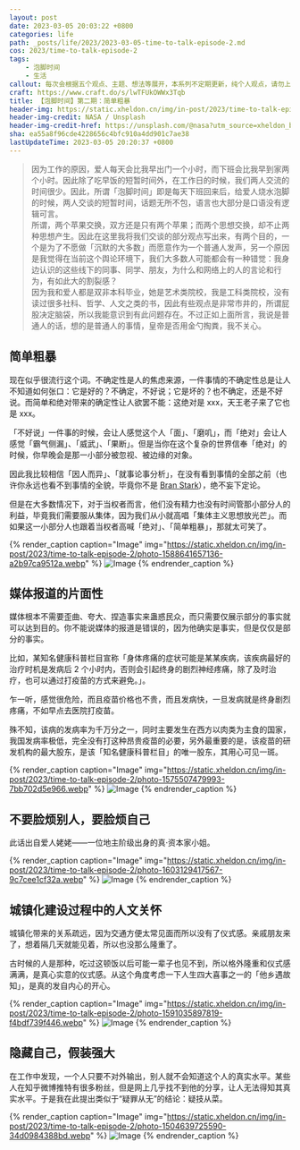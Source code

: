 ```yaml
---
layout: post
date: 2023-03-05 20:03:22 +0800
categories: life
path: _posts/life/2023/2023-03-05-time-to-talk-episode-2.md
cos: 2023/time-to-talk-episode-2
tags:
    - 泡脚时间
    - 生活
callout: 每次会根据五个观点、主题、想法等展开，本系列不定期更新，纯个人观点，请勿上纲上线。
craft: https://www.craft.do/s/lwTFUkOWWx3Tqb
title: 【泡脚时间】第二期：简单粗暴
header-img: https://static.xheldon.cn/img/in-post/2023/time-to-talk-episode-2/photo-1446776811953-b23d57bd21aa.webp
header-img-credit: NASA / Unsplash
header-img-credit-href: https://unsplash.com/@nasa?utm_source=xheldon_blog&utm_medium=referral
sha: ea55a8f96cde4228656c4bfc910a4dd901c7ae38
lastUpdateTime: 2023-03-05 20:20:37 +0800
---
```


> 因为工作的原因，爱人每天会比我早出门一个小时，而下班会比我早到家两个小时。因此除了吃早饭的短暂时间外，在工作日的时候，我们两人交流的时间很少。因此，所谓「泡脚时间」即是每天下班回来后，给爱人烧水泡脚的时候，两人交谈的短暂时间，话题无所不包，语言也大部分是口语没有逻辑可言。<br>所谓，两个苹果交换，双方还是只有两个苹果；而两个思想交换，却不止两种思想产生。因此在这里我将我们交谈的部分观点写出来，有两个目的，一个是为了不愿做「沉默的大多数」而愿意作为一个普通人发声，另一个原因是我觉得在当前这个舆论环境下，我们大多数人可能都会有一种错觉：我身边认识的这些线下的同事、同学、朋友，为什么和网络上的人的言论和行为，有如此大的割裂感？<br>因为我和爱人都是双非本科毕业，她是艺术类院校，我是工科类院校，没有读过很多社科、哲学、人文之类的书，因此有些观点是非常市井的，所谓屁股决定脑袋，所以我能意识到有此问题存在。不过正如上面所言，我说是普通人的话，想的是普通人的事情，皇帝是否用金勺掏粪，我不关心。

## 简单粗暴

现在似乎很流行这个词。不确定性是人的焦虑来源，一件事情的不确定性总是让人不知道如何张口：它是好的？不确定，不好说；它是坏的？也不确定，还是不好说。而简单和绝对带来的确定性让人欲罢不能：这绝对是 xxx，天王老子来了它也是 xxx。

「不好说」一件事的时候，会让人感觉这个人「面」、「磨叽」，而「绝对」会让人感觉「霸气侧漏」、「威武」、「果断」。但是当你在这个复杂的世界信奉「绝对」的时候，你早晚会是那一小部分被忽视、被边缘的对象。

因此我比较相信「因人而异」、「就事论事分析」，在没有看到事情的全部之前（也许你永远也看不到事情的全貌，毕竟你不是 [Bran Stark](https://baike.baidu.com/item/%E5%B8%83%E5%85%B0%C2%B7%E5%8F%B2%E5%A1%94%E5%85%8B/8019099?fr=kg_general)），绝不妄下定论。

但是在大多数情况下，对于当权者而言，他们没有精力也没有时间管那小部分人的利益，毕竟我们需要服从集体，因为我们从小就高唱「集体主义思想放光芒」。而如果这一小部分人也跟着当权者高喊「绝对」、「简单粗暴」，那就太可笑了。

{% render_caption caption="Image" img="https://static.xheldon.cn/img/in-post/2023/time-to-talk-episode-2/photo-1588641657136-a2b97ca9512a.webp" %}
![Image](https://images.unsplash.com/photo-1588641657136-a2b97ca9512a?crop=entropy&cs=tinysrgb&fit=max&fm=jpg&ixid=MnwxNDIyNzR8MHwxfHNlYXJjaHw5fHxmb3JjZXxlbnwwfHx8fDE2NzgwMTg2NjI&ixlib=rb-4.0.3&q=80&w=1080)
{% endrender_caption %}

## 媒体报道的片面性

媒体根本不需要歪曲、夸大、捏造事实来蛊惑民众，而只需要仅展示部分的事实就可以达到目的。你不能说媒体的报道是错误的，因为他确实是事实，但是仅仅是部分的事实。

比如，某知名健康科普栏目宣称「身体疼痛的症状可能是某某疾病，该疾病最好的治疗时机是发病后 2 个小时内，否则会引起终身的剧烈神经疼痛，除了及时治疗，也可以通过打疫苗的方式来避免。」。

乍一听，感觉很危险，而且疫苗价格也不贵，而且发病快，一旦发病就是终身剧烈疼痛，不如早点去医院打疫苗。

殊不知，该病的发病率为千万分之一，同时主要发生在西方以肉类为主食的国家，我国发病率极低，完全没有打这种昂贵疫苗的必要，另外最重要的是，该疫苗的研发机构的最大股东，是该「知名健康科普栏目」的唯一股东，其用心可见一斑。

{% render_caption caption="Image" img="https://static.xheldon.cn/img/in-post/2023/time-to-talk-episode-2/photo-1575507479993-7bb702d5e966.webp" %}
![Image](https://images.unsplash.com/photo-1575507479993-7bb702d5e966?crop=entropy&cs=tinysrgb&fit=max&fm=jpg&ixid=MnwxNDIyNzR8MHwxfHNlYXJjaHwxMnx8bWVkaWF8ZW58MHx8fHwxNjc4MDE4NzI3&ixlib=rb-4.0.3&q=80&w=1080)
{% endrender_caption %}

## 不要脸烦别人，要脸烦自己

此话出自爱人姥姥——一位地主阶级出身的真·资本家小姐。

{% render_caption caption="Image" img="https://static.xheldon.cn/img/in-post/2023/time-to-talk-episode-2/photo-1603129417567-9c7cee1cf32a.webp" %}
![Image](https://images.unsplash.com/photo-1603129417567-9c7cee1cf32a?crop=entropy&cs=tinysrgb&fit=max&fm=jpg&ixid=MnwxNDIyNzR8MHwxfHNlYXJjaHwxMHx8dHJvdWJsZXxlbnwwfHx8fDE2NzgwMTg3Njg&ixlib=rb-4.0.3&q=80&w=1080)
{% endrender_caption %}

## 城镇化建设过程中的人文关怀

城镇化带来的关系疏远，因为交通方便太常见面而所以没有了仪式感。亲戚朋友来了，想着隔几天就能见着，所以也没那么隆重了。

古时候的人是那种，吃过这顿饭以后可能一辈子也见不到，所以格外隆重和仪式感满满，是真心实意的仪式感。从这个角度考虑一下人生四大喜事之一的「他乡遇故知」，是真的发自内心的开心。

{% render_caption caption="Image" img="https://static.xheldon.cn/img/in-post/2023/time-to-talk-episode-2/photo-1591035897819-f4bdf739f446.webp" %}
![Image](https://images.unsplash.com/photo-1591035897819-f4bdf739f446?crop=entropy&cs=tinysrgb&fit=max&fm=jpg&ixid=MnwxNDIyNzR8MHwxfHNlYXJjaHwxM3x8aGFwcHl8ZW58MHx8fHwxNjc4MDE4Nzg2&ixlib=rb-4.0.3&q=80&w=1080)
{% endrender_caption %}

## 隐藏自己，假装强大

在工作中发现，一个人只要不对外输出，别人就不会知道这个人的真实水平。某些人在知乎微博推特有很多粉丝，但是网上几乎找不到他的分享，让人无法得知其真实水平。于是我在此提出类似于“疑罪从无”的结论：疑技从菜。

{% render_caption caption="Image" img="https://static.xheldon.cn/img/in-post/2023/time-to-talk-episode-2/photo-1504639725590-34d0984388bd.webp" %}
![Image](https://images.unsplash.com/photo-1504639725590-34d0984388bd?crop=entropy&cs=tinysrgb&fit=max&fm=jpg&ixid=MnwxNDIyNzR8MHwxfHNlYXJjaHwyNXx8dGVjaHxlbnwwfHx8fDE2NzgwMTg4MTA&ixlib=rb-4.0.3&q=80&w=1080)
{% endrender_caption %}
